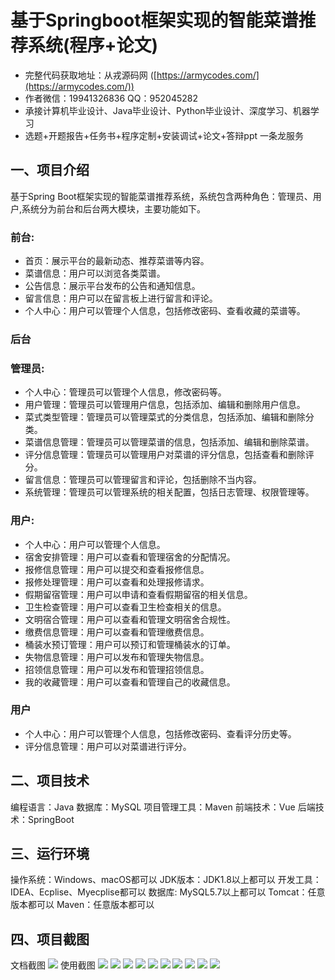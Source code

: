 基于Springboot框架实现的智能菜谱推荐系统(程序+论文)
=
- 完整代码获取地址：从戎源码网 ([https://armycodes.com/](https://armycodes.com/))
- 作者微信：19941326836  QQ：952045282 
- 承接计算机毕业设计、Java毕业设计、Python毕业设计、深度学习、机器学习
- 选题+开题报告+任务书+程序定制+安装调试+论文+答辩ppt 一条龙服务

一、项目介绍
---
基于Spring Boot框架实现的智能菜谱推荐系统，系统包含两种角色：管理员、用户,系统分为前台和后台两大模块，主要功能如下。
### 前台:
- 首页：展示平台的最新动态、推荐菜谱等内容。
- 菜谱信息：用户可以浏览各类菜谱。
- 公告信息：展示平台发布的公告和通知信息。
- 留言信息：用户可以在留言板上进行留言和评论。
- 个人中心：用户可以管理个人信息，包括修改密码、查看收藏的菜谱等。


### 后台
### 管理员:
- 个人中心：管理员可以管理个人信息，修改密码等。
- 用户管理：管理员可以管理用户信息，包括添加、编辑和删除用户信息。
- 菜式类型管理：管理员可以管理菜式的分类信息，包括添加、编辑和删除分类。
- 菜谱信息管理：管理员可以管理菜谱的信息，包括添加、编辑和删除菜谱。
- 评分信息管理：管理员可以管理用户对菜谱的评分信息，包括查看和删除评分。
- 留言信息：管理员可以管理留言和评论，包括删除不当内容。
- 系统管理：管理员可以管理系统的相关配置，包括日志管理、权限管理等。
  
### 用户:
- 个人中心：用户可以管理个人信息。
- 宿舍安排管理：用户可以查看和管理宿舍的分配情况。
- 报修信息管理：用户可以提交和查看报修信息。
- 报修处理管理：用户可以查看和处理报修请求。
- 假期留宿管理：用户可以申请和查看假期留宿的相关信息。
- 卫生检查管理：用户可以查看卫生检查相关的信息。
- 文明宿合管理：用户可以查看和管理文明宿舍合规性。
- 缴费信息管理：用户可以查看和管理缴费信息。
- 桶装水预订管理：用户可以预订和管理桶装水的订单。
- 失物信息管理：用户可以发布和管理失物信息。
- 招领信息管理：用户可以发布和管理招领信息。
- 我的收藏管理：用户可以查看和管理自己的收藏信息。

### 用户
- 个人中心：用户可以管理个人信息，包括修改密码、查看评分历史等。
- 评分信息管理：用户可以对菜谱进行评分。

二、项目技术
---
编程语言：Java
数据库：MySQL
项目管理工具：Maven
前端技术：Vue
后端技术：SpringBoot

三、运行环境
---
操作系统：Windows、macOS都可以
JDK版本：JDK1.8以上都可以
开发工具：IDEA、Ecplise、Myecplise都可以
数据库: MySQL5.7以上都可以
Tomcat：任意版本都可以
Maven：任意版本都可以

四、项目截图
---
文档截图
![](limage/1.png)
使用截图
![](image/1.png)
![](image/2.png)
![](image/3.png)
![](image/4.png)
![](image/5.png)
![](image/6.png)
![](image/7.png)
![](image/8.png)
![](image/9.png)
![](image/10.png)
